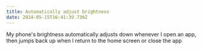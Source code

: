 ```yaml
---
title: Automatically adjust brightness
date: 2024-05-15T16:41:39.736Z
---
```


My phone's brightness automatically adjusts down whenever I open an app, then jumps back up when I return to the home screen or close the app

